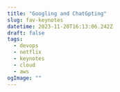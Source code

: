 ```yaml
---
title: "Googling and ChatGpting"
slug: fav-keynotes
datetime: 2023-11-20T16:13:06.242Z
draft: false
tags:
  - devops
  - netflix
  - keynotes
  - cloud
  - aws
ogImage: ""
---
```


